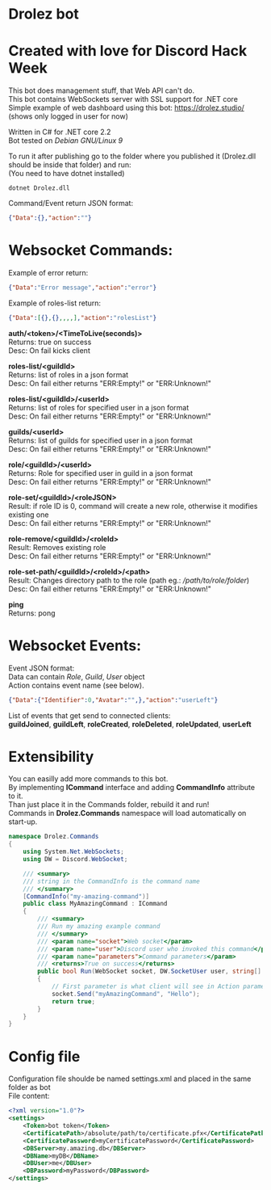 # Drolez bot
# Created with love for Discord Hack Week
This bot does management stuff, that Web API can't do.<br>
This bot contains WebSockets server with SSL support for .NET core<br>
Simple example of web dashboard using this bot: https://drolez.studio/ (shows only logged in user for now)

Written in C# for .NET core 2.2<br>
Bot tested on *Debian GNU/Linux 9*

To run it after publishing go to the folder where you published it (Drolez.dll should be inside that folder) and run:<br>
(You need to have dotnet installed)
```
dotnet Drolez.dll
```

Command/Event return JSON format:
```json
{"Data":{},"action":""}
```

# Websocket Commands:

Example of error return:
```json
{"Data":"Error message","action":"error"}
```
Example of roles-list return:
```json
{"Data":[{},{},,,,],"action":"rolesList"}
```

**auth/\<token>/\<TimeToLive(seconds)>**<br>
Returns: true on success<br>
Desc: On fail kicks client

**roles-list/\<guildId>**<br>
Returns: list of roles in a json format<br>
Desc: On fail either returns "ERR:Empty!" or "ERR:Unknown!"
  
**roles-list/\<guildId>/\<userId>**<br>
Returns: list of roles for specified user in a json format<br>
Desc: On fail either returns "ERR:Empty!" or "ERR:Unknown!"

**guilds/\<userId>**<br>
Returns: list of guilds for specified user in a json format<br>
Desc: On fail either returns "ERR:Empty!" or "ERR:Unknown!"

**role/\<guildId>/\<userId>**<br>
Returns: Role for specified user in guild in a json format<br>
Desc: On fail either returns "ERR:Empty!" or "ERR:Unknown!"

**role-set/\<guildId>/\<roleJSON>**<br>
Result: if role ID is 0, command will create a new role, otherwise it modifies existing one<br>
Desc: On fail either returns "ERR:Empty!" or "ERR:Unknown!"

**role-remove/\<guildId>/\<roleId>**<br>
Result: Removes existing role<br>
Desc: On fail either returns "ERR:Empty!" or "ERR:Unknown!"

**role-set-path/\<guildId>/\<roleId>/\<path>**<br>
Result: Changes directory path to the role (path eg.: */path/to/role/folder*)<br>
Desc: On fail either returns "ERR:Empty!" or "ERR:Unknown!"

**ping**<br>
Returns: pong

# Websocket Events:

Event JSON format:<br>
Data can contain *Role*, *Guild*, *User* object<br>
Action contains event name (see below).
```json
{"Data":{"Identifier":0,"Avatar":"",},"action":"userLeft"}
```

List of events that get send to connected clients:<br>
**guildJoined**, **guildLeft**, **roleCreated**, **roleDeleted**, **roleUpdated**, **userLeft**

# Extensibility

You can easilly add more commands to this bot.<br>
By implementing **ICommand** interface and adding **CommandInfo** attribute to it.<br>
Than just place it in the Commands folder, rebuild it and run!<br>
Commands in **Drolez.Commands** namespace will load automatically on start-up.
```C#
namespace Drolez.Commands
{
    using System.Net.WebSockets;
    using DW = Discord.WebSocket;

    /// <summary>
    /// string in the CommandInfo is the command name
    /// </summary>
    [CommandInfo("my-amazing-command")]
    public class MyAmazingCommand : ICommand
    {
        /// <summary>
        /// Run my amazing example command
        /// </summary>
        /// <param name="socket">Web socket</param>
        /// <param name="user">Discord user who invoked this command</param>
        /// <param name="parameters">Command parameters</param>
        /// <returns>True on success</returns>
        public bool Run(WebSocket socket, DW.SocketUser user, string[] parameters)
        {
            // First parameter is what client will see in Action parameter, second is and object (Data)
            socket.Send("myAmazingCommand", "Hello");
            return true;
        }
    }
}
```

# Config file

Configuration file shoulde be named settings.xml and placed in the same folder as bot<br>
File content:
```xml
<?xml version="1.0"?>
<settings>
	<Token>bot token</Token>
	<CertificatePath>/absolute/path/to/certificate.pfx</CertificatePath>
	<CertificatePassword>myCertificatePassword</CertificatePassword>
	<DBServer>my.amazing.db</DBServer>
	<DBName>myDB</DBName>
	<DBUser>me</DBUser>
	<DBPassword>myPassword</DBPassword>
</settings>
```
